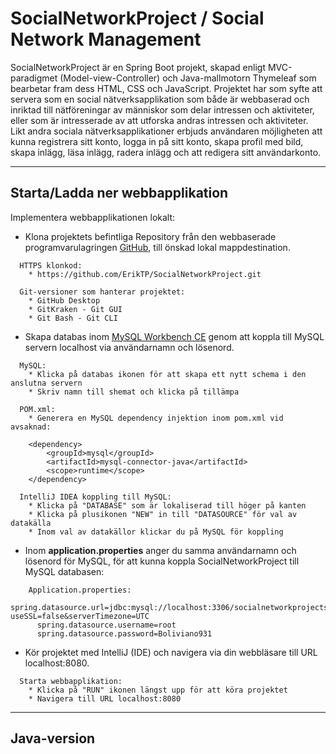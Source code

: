 # SocialNetworkProject / Social Network Management

SocialNetworkProject är en Spring Boot projekt, skapad enligt MVC-paradigmet (Model-view-Controller) och Java-mallmotorn
Thymeleaf som bearbetar fram dess HTML, CSS och JavaScript. Projektet har som syfte att servera som en social nätverksapplikation
som både är webbaserad och inriktad till nätföreningar av människor som delar intressen och aktiviteter, eller som är intresserade
av att utforska andras intressen och aktiviteter. Likt andra sociala nätverksapplikationer erbjuds användaren möjligheten att 
kunna registrera sitt konto, logga in på sitt konto, skapa profil med bild, skapa inlägg, läsa inlägg, radera inlägg och att 
redigera sitt användarkonto.

---

## Starta/Ladda ner webbapplikation

Implementera webbapplikationen lokalt:

* Klona projektets befintliga Repository från den webbaserade programvarulagringen [GitHub](https://github.com/ErikTP/SocialNetworkProject), till önskad lokal 
  mappdestination. 

```
  HTTPS klonkod:
    * https://github.com/ErikTP/SocialNetworkProject.git

  Git-versioner som hanterar projektet:
    * GitHub Desktop
    * GitKraken - Git GUI
    * Git Bash - Git CLI
```
  
* Skapa databas inom [MySQL Workbench CE](https://www.mysql.com/) genom att koppla till MySQL servern localhost via användarnamn och lösenord.

```
  MySQL:
    * Klicka på databas ikonen för att skapa ett nytt schema i den anslutna servern
    * Skriv namn till shemat och klicka på tillämpa 

  POM.xml:
    * Generera en MySQL dependency injektion inom pom.xml vid avsaknad:  
    
    <dependency>      
        <groupId>mysql</groupId>
        <artifactId>mysql-connector-java</artifactId>
        <scope>runtime</scope>
    </dependency>
    
  IntelliJ IDEA koppling till MySQL:
    * Klicka på "DATABASE" som är lokaliserad till höger på kanten
    * Klicka på plusikonen "NEW" in till "DATASOURCE" för val av datakälla
    * Inom val av datakällor klickar du på MySQL för koppling
```
  
* Inom **application.properties** anger du samma användarnamn och lösenord för MySQL, för att kunna koppla SocialNetworkProject
  till MySQL databasen:

```
    Application.properties:
      spring.datasource.url=jdbc:mysql://localhost:3306/socialnetworkprojects?useSSL=false&serverTimezone=UTC
      spring.datasource.username=root
      spring.datasource.password=Boliviano931
```

* Kör projektet med IntelliJ (IDE) och navigera via din webbläsare till URL localhost:8080.
```
  Starta webbapplikation: 
    * Klicka på "RUN" ikonen längst upp för att köra projektet
    * Navigera till URL localhost:8080
```
---

## Java-version